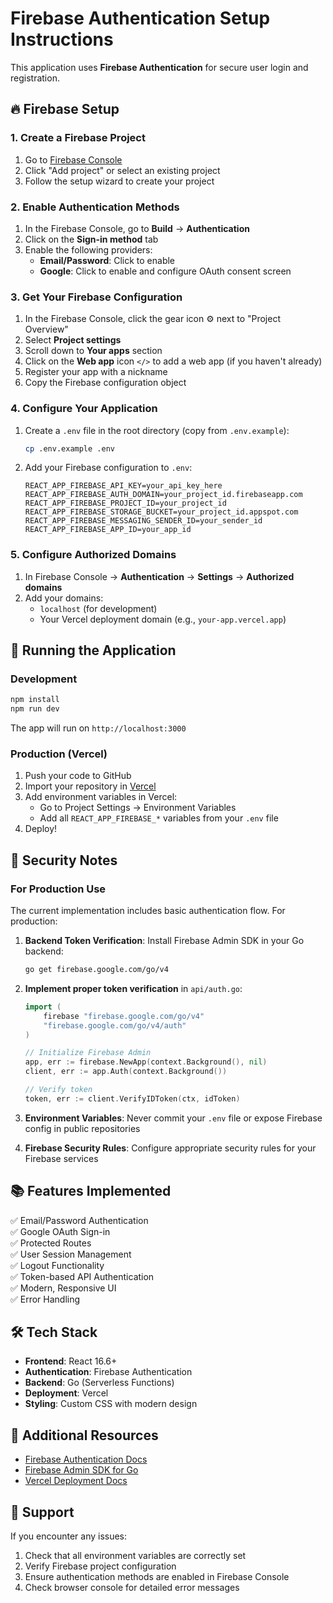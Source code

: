 # Firebase Authentication Setup Instructions

This application uses **Firebase Authentication** for secure user login and registration.

## 🔥 Firebase Setup

### 1. Create a Firebase Project

1. Go to [Firebase Console](https://console.firebase.google.com/)
2. Click "Add project" or select an existing project
3. Follow the setup wizard to create your project

### 2. Enable Authentication Methods

1. In the Firebase Console, go to **Build** → **Authentication**
2. Click on the **Sign-in method** tab
3. Enable the following providers:
   - **Email/Password**: Click to enable
   - **Google**: Click to enable and configure OAuth consent screen

### 3. Get Your Firebase Configuration

1. In the Firebase Console, click the gear icon ⚙️ next to "Project Overview"
2. Select **Project settings**
3. Scroll down to **Your apps** section
4. Click on the **Web app** icon `</>` to add a web app (if you haven't already)
5. Register your app with a nickname
6. Copy the Firebase configuration object

### 4. Configure Your Application

1. Create a `.env` file in the root directory (copy from `.env.example`):
   ```bash
   cp .env.example .env
   ```

2. Add your Firebase configuration to `.env`:
   ```env
   REACT_APP_FIREBASE_API_KEY=your_api_key_here
   REACT_APP_FIREBASE_AUTH_DOMAIN=your_project_id.firebaseapp.com
   REACT_APP_FIREBASE_PROJECT_ID=your_project_id
   REACT_APP_FIREBASE_STORAGE_BUCKET=your_project_id.appspot.com
   REACT_APP_FIREBASE_MESSAGING_SENDER_ID=your_sender_id
   REACT_APP_FIREBASE_APP_ID=your_app_id
   ```

### 5. Configure Authorized Domains

1. In Firebase Console → **Authentication** → **Settings** → **Authorized domains**
2. Add your domains:
   - `localhost` (for development)
   - Your Vercel deployment domain (e.g., `your-app.vercel.app`)

## 🚀 Running the Application

### Development

```bash
npm install
npm run dev
```

The app will run on `http://localhost:3000`

### Production (Vercel)

1. Push your code to GitHub
2. Import your repository in [Vercel](https://vercel.com)
3. Add environment variables in Vercel:
   - Go to Project Settings → Environment Variables
   - Add all `REACT_APP_FIREBASE_*` variables from your `.env` file
4. Deploy!

## 🔐 Security Notes

### For Production Use

The current implementation includes basic authentication flow. For production:

1. **Backend Token Verification**: Install Firebase Admin SDK in your Go backend:
   ```bash
   go get firebase.google.com/go/v4
   ```

2. **Implement proper token verification** in `api/auth.go`:
   ```go
   import (
       firebase "firebase.google.com/go/v4"
       "firebase.google.com/go/v4/auth"
   )
   
   // Initialize Firebase Admin
   app, err := firebase.NewApp(context.Background(), nil)
   client, err := app.Auth(context.Background())
   
   // Verify token
   token, err := client.VerifyIDToken(ctx, idToken)
   ```

3. **Environment Variables**: Never commit your `.env` file or expose Firebase config in public repositories

4. **Firebase Security Rules**: Configure appropriate security rules for your Firebase services

## 📚 Features Implemented

✅ Email/Password Authentication  
✅ Google OAuth Sign-in  
✅ Protected Routes  
✅ User Session Management  
✅ Logout Functionality  
✅ Token-based API Authentication  
✅ Modern, Responsive UI  
✅ Error Handling  

## 🛠 Tech Stack

- **Frontend**: React 16.6+
- **Authentication**: Firebase Authentication
- **Backend**: Go (Serverless Functions)
- **Deployment**: Vercel
- **Styling**: Custom CSS with modern design

## 📖 Additional Resources

- [Firebase Authentication Docs](https://firebase.google.com/docs/auth)
- [Firebase Admin SDK for Go](https://firebase.google.com/docs/admin/setup#go)
- [Vercel Deployment Docs](https://vercel.com/docs)

## 🤝 Support

If you encounter any issues:
1. Check that all environment variables are correctly set
2. Verify Firebase project configuration
3. Ensure authentication methods are enabled in Firebase Console
4. Check browser console for detailed error messages

